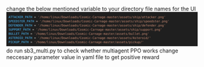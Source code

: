 change the below mentioned variable to your directory file names for the UI
![image-alt](https://github.com/ltoirk/cosmic_carnage/blob/71b93a60ef58c611a0af3ae757e313d19114d246/image.png)
do run sb3_multi.py to check whether multiagent PPO works 
change neccesary parameter value in yaml file to get positive reward 
